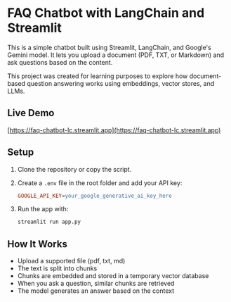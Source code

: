 # FAQ Chatbot with LangChain and Streamlit

This is a simple chatbot built using Streamlit, LangChain, and Google's Gemini model. It lets you upload a document (PDF, TXT, or Markdown) and ask questions based on the content.

This project was created for learning purposes to explore how document-based question answering works using embeddings, vector stores, and LLMs.

## Live Demo

[https://faq-chatbot-lc.streamlit.app](https://faq-chatbot-lc.streamlit.app)

## Setup

1. Clone the repository or copy the script.

2. Create a `.env` file in the root folder and add your API key:

    ```ini
    GOOGLE_API_KEY=your_google_generative_ai_key_here
    ```

3. Run the app with:

    ```bash
    streamlit run app.py
    ```

## How It Works

- Upload a supported file (pdf, txt, md)
- The text is split into chunks
- Chunks are embedded and stored in a temporary vector database
- When you ask a question, similar chunks are retrieved
- The model generates an answer based on the context